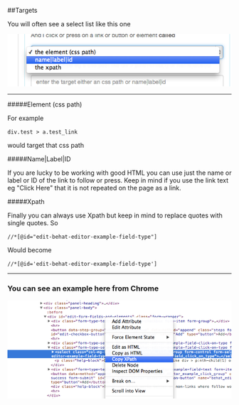 ##Targets

You will often see a select list like this one


![Targets](images/targets.png)

***
#####Element (css path)

For example 

	div.test > a.test_link 
	
would target that css path

#####Name|Label|ID

If you are lucky to be working with good HTML you can use just the name or label or ID of the link to follow or press. Keep in mind if you use the link text eg "Click Here" that it is not repeated on the page as a link.

#####Xpath

Finally you can always use Xpath but keep in mind to replace quotes with single quotes. So

	//*[@id="edit-behat-editor-example-field-type"]
	
Would become

	//*[@id='edit-behat-editor-example-field-type']


***

### You can see an example here from Chrome

![xpath example](images/xpath.png)